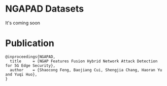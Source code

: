 # NGAPAD Datasets
It's coming soon

# Publication
```
@inproceedings{NGAPAD,
  title     = {NGAP Features Fusion Hybrid Network Attack Detection for 5G Edge Security},
  author    = {Shaocong Feng, Baojiang Cui, Shengjia Chang, Haoran Yu and Yuqi Huo},
}
```
